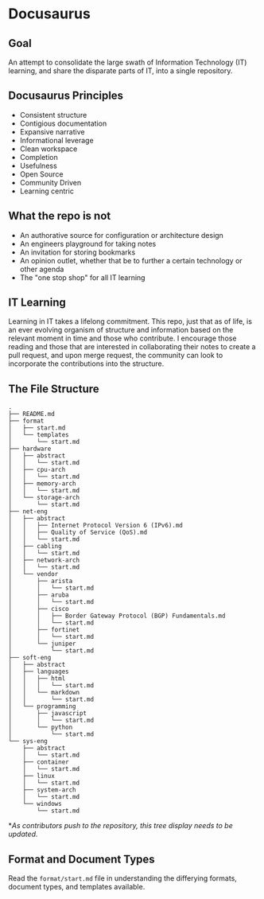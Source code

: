 # Docusaurus

## Goal
An attempt to consolidate the large swath of Information Technology (IT) learning, and share the disparate parts of IT, into a single repository.

## Docusaurus Principles

- Consistent structure
- Contigious documentation
- Expansive narrative
- Informational leverage
- Clean workspace
- Completion
- Usefulness
- Open Source
- Community Driven
- Learning centric

## What the repo is not

- An authorative source for configuration or architecture design
- An engineers playground for taking notes 
- An invitation for storing bookmarks
- An opinion outlet, whether that be to further a certain technology or other agenda
- The "one stop shop" for all IT learning

## IT Learning

Learning in IT takes a lifelong commitment. This repo, just that as of life, is an ever evolving organism of structure and information based on the relevant moment in time and those who contribute. I encourage those reading and those that are interested in collaborating their notes to create a pull request, and upon merge request, the community can look to incorporate the contributions into the structure. 

## The File Structure

```
.
├── README.md
├── format
│   ├── start.md
│   └── templates
│       └── start.md
├── hardware
│   ├── abstract
│   │   └── start.md
│   ├── cpu-arch
│   │   └── start.md
│   ├── memory-arch
│   │   └── start.md
│   └── storage-arch
│       └── start.md
├── net-eng
│   ├── abstract
│   │   ├── Internet Protocol Version 6 (IPv6).md
│   │   ├── Quality of Service (QoS).md
│   │   └── start.md
│   ├── cabling
│   │   └── start.md
│   ├── network-arch
│   │   └── start.md
│   └── vendor
│       ├── arista
│       │   └── start.md
│       ├── aruba
│       │   └── start.md
│       ├── cisco
│       │   ├── Border Gateway Protocol (BGP) Fundamentals.md
│       │   └── start.md
│       ├── fortinet
│       │   └── start.md
│       └── juniper
│           └── start.md
├── soft-eng
│   ├── abstract
│   ├── languages
│   │   ├── html
│   │   │   └── start.md
│   │   └── markdown
│   │       └── start.md
│   └── programming
│       ├── javascript
│       │   └── start.md
│       └── python
│           └── start.md
└── sys-eng
    ├── abstract
    │   └── start.md
    ├── container
    │   └── start.md
    ├── linux
    │   └── start.md
    ├── system-arch
    │   └── start.md
    └── windows
        └── start.md
```

**As contributors push to the repository, this tree display needs to be updated.*

## Format and Document Types
Read the `format/start.md` file in understanding the differying formats, document types, and templates available.
